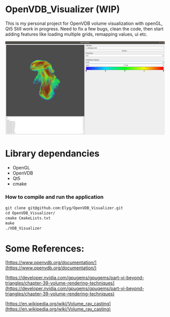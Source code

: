 # OpenVDB_Visualizer (WIP)
This is my personal project for OpenVDB volume visualization with openGL, Qt5
Still work in progress. Need to fix a few bugs, clean the code, then start adding features like loading multiple grids, remapping values, ui etc.

<img src="https://github.com/Elyg/OpenVDB_Visualizer/blob/master/demo/vdb_visulizer.png" width="640">

# Library dependancies

 - OpenGL
 - OpenVDB
 - Qt5
 - cmake
 
### How to compile and run the application
```
git clone git@github.com:Elyg/OpenVDB_Visualizer.git
cd OpenVDB_Visualizer/
cmake CmakeLists.txt
make
./VDB_Visualizer
```

# Some References:

[https://www.openvdb.org/documentation/](https://www.openvdb.org/documentation/)

[https://developer.nvidia.com/gpugems/gpugems/part-vi-beyond-triangles/chapter-39-volume-rendering-techniques](https://developer.nvidia.com/gpugems/gpugems/part-vi-beyond-triangles/chapter-39-volume-rendering-techniques)

[https://en.wikipedia.org/wiki/Volume_ray_casting](https://en.wikipedia.org/wiki/Volume_ray_casting)
